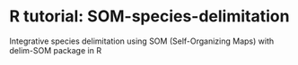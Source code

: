 # R tutorial: SOM-species-delimitation
Integrative species delimitation using SOM (Self-Organizing Maps) with delim-SOM package in R
